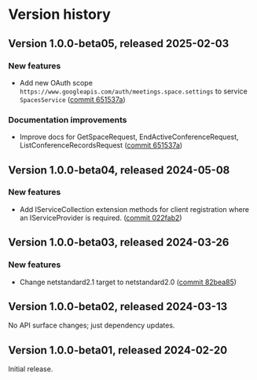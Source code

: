 # Version history

## Version 1.0.0-beta05, released 2025-02-03

### New features

- Add new OAuth scope `https://www.googleapis.com/auth/meetings.space.settings` to service `SpacesService` ([commit 651537a](https://github.com/googleapis/google-cloud-dotnet/commit/651537a95a5eb6eed4c3b78fc42429f2c4e4d6a4))

### Documentation improvements

- Improve docs for GetSpaceRequest, EndActiveConferenceRequest, ListConferenceRecordsRequest ([commit 651537a](https://github.com/googleapis/google-cloud-dotnet/commit/651537a95a5eb6eed4c3b78fc42429f2c4e4d6a4))

## Version 1.0.0-beta04, released 2024-05-08

### New features

- Add IServiceCollection extension methods for client registration where an IServiceProvider is required. ([commit 022fab2](https://github.com/googleapis/google-cloud-dotnet/commit/022fab203f28fb9c608972af7f8b83f571ae5694))

## Version 1.0.0-beta03, released 2024-03-26

### New features

- Change netstandard2.1 target to netstandard2.0 ([commit 82bea85](https://github.com/googleapis/google-cloud-dotnet/commit/82bea850661975b9750ac30753528cc9d2e05240))

## Version 1.0.0-beta02, released 2024-03-13

No API surface changes; just dependency updates.

## Version 1.0.0-beta01, released 2024-02-20

Initial release.
